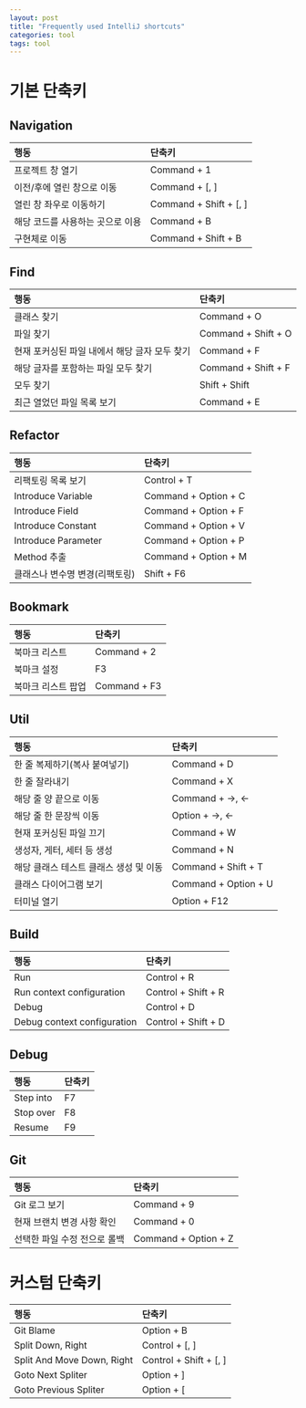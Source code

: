 ```yaml
---
layout: post
title: "Frequently used IntelliJ shortcuts"
categories: tool
tags: tool
---
```


# 기본 단축키

## Navigation

|행동|단축키|
|:--|:--|
|프로젝트 창 열기|Command + 1|
|이전/후에 열린 창으로 이동|Command + [, ]|
|열린 창 좌우로 이동하기|Command + Shift + [, ]|
|해당 코드를 사용하는 곳으로 이용|Command + B|
|구현체로 이동|Command + Shift + B|

## Find

|행동|단축키|
|:--|:--|
|클래스 찾기|Command + O|
|파일 찾기|Command + Shift + O|
|현재 포커싱된 파일 내에서 해당 글자 모두 찾기|Command + F|
|해당 글자를 포함하는 파일 모두 찾기|Command + Shift + F|
|모두 찾기|Shift + Shift|
|최근 열었던 파일 목록 보기|Command + E|

## Refactor

|행동|단축키|
|:--|:--|
|리팩토링 목록 보기|Control + T|
|Introduce Variable|Command + Option + C|
|Introduce Field|Command + Option + F|
|Introduce Constant|Command + Option + V|
|Introduce Parameter|Command + Option + P|
|Method 추출|Command + Option + M|
|클래스나 변수명 변경(리팩토링)|Shift + F6|

## Bookmark

|행동|단축키|
|:--|:--|
|북마크 리스트|Command + 2|
|북마크 설정|F3|
|북마크 리스트 팝업|Command + F3|

## Util

|행동|단축키|
|:--|:--|
|한 줄 복제하기(복사 붙여넣기)|Command + D|
|한 줄 잘라내기|Command + X|
|해당 줄 양 끝으로 이동|Command + →, ←|
|해당 줄 한 문장씩 이동|Option + →, ←|
|현재 포커싱된 파일 끄기|Command + W|
|생성자, 게터, 세터 등 생성|Command + N|
|해당 클래스 테스트 클래스 생성 및 이동|Command + Shift + T|
|클래스 다이어그램 보기|Command + Option + U|
|터미널 열기|Option + F12|

## Build

|행동|단축키|
|:--|:--|
|Run|Control + R|
|Run context configuration|Control + Shift + R|
|Debug|Control + D|
|Debug context configuration|Control + Shift + D|

## Debug

|행동|단축키|
|:--|:--|
|Step into|F7|
|Stop over|F8|
|Resume|F9|

## Git

|행동|단축키|
|:--|:--|
|Git 로그 보기|Command + 9|
|현재 브랜치 변경 사항 확인|Command + 0|
|선택한 파일 수정 전으로 롤백|Command + Option + Z|

# 커스텀 단축키

|행동|단축키|
|:--|:--|
|Git Blame|Option + B|
|Split Down, Right|Control + [, ]|
|Split And Move Down, Right|Control + Shift + [, ]|
|Goto Next Spliter|Option + ]|
|Goto Previous Spliter|Option + [|